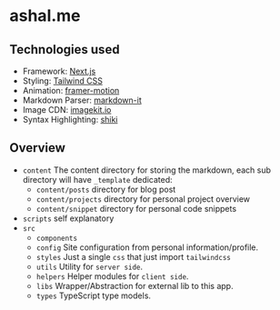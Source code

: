 # ashal.me

## Technologies used

- Framework: [Next.js](https://nextjs.org/)
- Styling: [Tailwind CSS](https://tailwindcss.com/)
- Animation: [framer-motion](https://framer.com/docs)
- Markdown Parser: [markdown-it](https://github.com/markdown-it/markdown-it)
- Image CDN: [imagekit.io](https://imagekit.io/)
- Syntax Highlighting: [shiki](https://shiki.matsu.io/)

## Overview

- `content` The content directory for storing the markdown, each sub directory will have `_template` dedicated:
  - `content/posts` directory for blog post
  - `content/projects` directory for personal project overview
  - `content/snippet` directory for personal code snippets
- `scripts` self explanatory
- `src`
  - `components`
  - `config` Site configuration from personal information/profile.
  - `styles` Just a single `css` that just import `tailwindcss`
  - `utils` Utility for `server side`.
  - `helpers` Helper modules for `client side`.
  - `libs` Wrapper/Abstraction for external lib to this app.
  - `types` TypeScript type models.
